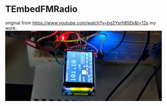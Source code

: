 # TEmbedFMRadio
original from https://www.youtube.com/watch?v=bg2Ysrh85Ek&t=12s
my work:
![poza](https://github.com/vlad-gheorghe/TEmbedFMRadio/blob/main/318014606_572868774844693_4377878965927110766_n.jpg)
